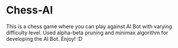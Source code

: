 # Chess-AI
This is a chess game where you can play against AI Bot with varying difficulty level.
Used alpha-beta pruning and minimax algorithm for developing the AI Bot.
Enjoy! :D
